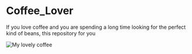# Coffee_Lover

If you love coffee and you are spending a long time looking for the perfect kind of beans, this repository for you  

![My lovely coffee](https://i0.wp.com/www.holar.com.tw/wp-content/uploads/Holar-Blog-Coffee-Beans-Buying-Guide-How-to-Choose-the-Right-Beans-for-You-Cover.jpg?w=1173&ssl=1)
